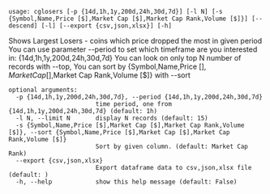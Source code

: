 ```
usage: cglosers [-p {14d,1h,1y,200d,24h,30d,7d}] [-l N] [-s {Symbol,Name,Price [$],Market Cap [$],Market Cap Rank,Volume [$]}] [--descend] [-l] [--export {csv,json,xlsx}] [-h]
```

Shows Largest Losers - coins which price dropped the most in given period You can use parameter --period to set which timeframe are you interested
in: {14d,1h,1y,200d,24h,30d,7d} You can look on only top N number of records with --top, You can sort by {Symbol,Name,Price [$],Market Cap [$],Market Cap Rank,Volume [$]} with --sort

```
optional arguments:
  -p {14d,1h,1y,200d,24h,30d,7d}, --period {14d,1h,1y,200d,24h,30d,7d}
                        time period, one from {14d,1h,1y,200d,24h,30d,7d} (default: 1h)
  -l N, --limit N       display N records (default: 15)
  -s {Symbol,Name,Price [$],Market Cap [$],Market Cap Rank,Volume [$]}, --sort {Symbol,Name,Price [$],Market Cap [$],Market Cap Rank,Volume [$]}
                        Sort by given column. (default: Market Cap Rank)
  --export {csv,json,xlsx}
                        Export dataframe data to csv,json,xlsx file (default: )
  -h, --help            show this help message (default: False)
```
